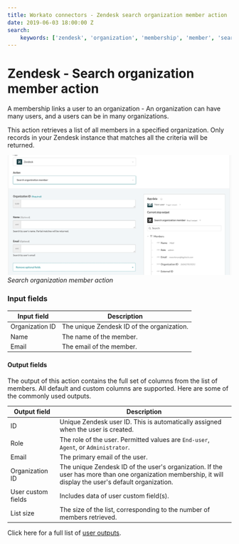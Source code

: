 ```yaml
---
title: Workato connectors - Zendesk search organization member action
date: 2019-06-03 18:00:00 Z
search:
    keywords: ['zendesk', 'organization', 'membership', 'member', 'search', 'find']
---
```


# Zendesk - Search organization member action
A membership links a user to an organization - An organization can have many users, and a users can be in many organizations.

This action retrieves a list of all members in a specified organization. Only records in your Zendesk instance that matches all the criteria will be returned.

![Search organization member action](/assets/images/connectors/zendesk/search-organization-member-action.png)
*Search organization member action*

### Input fields
| Input field     | Description                                |
|-----------------|--------------------------------------------|
| Organization ID | The unique Zendesk ID of the organization. |
| Name            | The name of the member.                    |
| Email           | The email of the member.                   |

#### Output fields
The output of this action contains the full set of columns from the list of members. All default and custom columns are supported. Here are some of the commonly used outputs.

| Output field | Description                                  |
|--------------|----------------------------------------------|
| ID           | Unique Zendesk user ID. This is automatically assigned when the user is created. |
| Role         | The role of the user. Permitted values are `End-user`, `Agent`, or `Administrator`. |
| Email        | The primary email of the user.               |
| Organization ID | The unique Zendesk ID of the user's organization. If the user has more than one organization membership, it will display the user's default organization. |
| User custom fields | Includes data of user custom field(s). |
| List size    | The size of the list, corresponding to the number of members retrieved. |

Click here for a full list of [user outputs](/connectors/zendesk/user-fields.md#user-output-fields).
